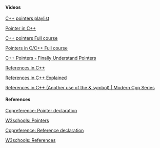 [//]: # (### Additional Resources and References)

#### Videos

<a href="https://www.youtube.com/playlist?list=PL43pGnjiVwgSSRlwfahAuIqoJ8TfDIlHq" target="_blank"> C++ pointers playlist</a>

<a href="https://www.youtube.com/watch?v=DTxHyVn0ODg&pp=ygULcG9pbnRlciBjKys%3D" target="_blank">Pointer in C++</a>

<a href="https://www.youtube.com/watch?v=kiUGf_Z08RQ&pp=ygULcG9pbnRlciBjKys%3D" target="_blank">C++ pointers Full course</a>

<a href="https://www.youtube.com/watch?v=zuegQmMdy8M&pp=ygULcG9pbnRlciBjKys%3D" target="_blank">Pointers in C/C++ Full course</a>

<a href="https://www.youtube.com/watch?v=rtgwvkaYt1A&pp=ygULcG9pbnRlciBjKys%3D" target="_blank">C++ Pointers - Finally Understand Pointers</a>

<a href="https://www.youtube.com/watch?v=IzoFn3dfsPA&t=22s&pp=ygUOcmVmZXJlbmNlcyBjKys%3D" target="_blank">References in C++</a>

<a href="https://www.youtube.com/watch?v=OCL7mSFCIx0&t=12s&pp=ygUOcmVmZXJlbmNlcyBjKys%3D" target="_blank">References in C++ Explained</a>

<a href="https://www.youtube.com/watch?v=DMCoTssyduM&pp=ygUOcmVmZXJlbmNlcyBjKys%3D" target="_blank">References in C++ (Another use of the & symbol) | Modern Cpp Series</a>

#### References

<a href="https://en.cppreference.com/w/cpp/language/pointer" target="_blank">Cppreference: Pointer declaration </a>

<a href="https://www.w3schools.com/cpp/cpp_pointers.asp" target="_blank"> W3schools: Pointers</a>

<a href="https://en.cppreference.com/w/cpp/language/reference" target="_blank">Cppreference: Reference declaration</a>

<a href="https://www.w3schools.com/cpp/cpp_references.asp" target="_blank">W3schools: References</a>
